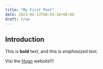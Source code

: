 ```yaml
---
title: "My First Post"
date: 2023-04-13T08:54:16+08:00
draft: true
---
```




## Introduction

This is **bold** text, and this is *emphasized* text.

Visi the [Hugo](https://gohugo.io) website!!!
